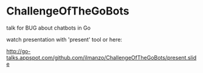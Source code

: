 # ChallengeOfTheGoBots
talk for BUG about chatbots in Go

watch presentation with 'present' tool or here:

http://go-talks.appspot.com/github.com/ilmanzo/ChallengeOfTheGoBots/present.slide
